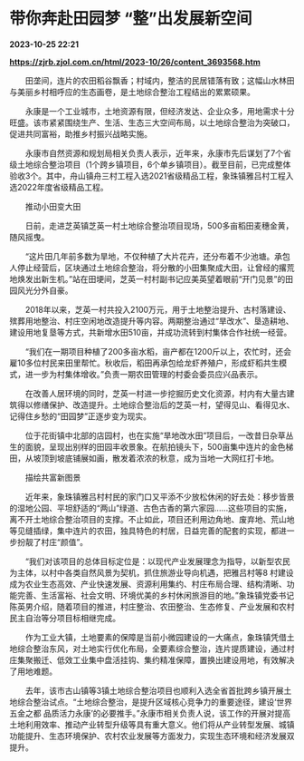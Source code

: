 # 带你奔赴田园梦 “整”出发展新空间

**2023-10-25 22:21**

**https://zjrb.zjol.com.cn/html/2023-10/26/content_3693568.htm**

　　田垄间，连片的农田稻谷飘香；村域内，整洁的民居错落有致；这幅山水林田与美丽乡村相呼应的生态画卷，是土地综合整治工程结出的累累硕果。

　　永康是一个工业城市，土地资源有限，但经济发达、企业众多，用地需求十分旺盛。该市紧紧围绕生产、生活、生态三大空间布局，以土地综合整治为突破口，促进共同富裕，助推乡村振兴战略实施。

　　永康市自然资源和规划局相关负责人表示，近年来，永康市先后谋划了7个省级土地综合整治项目（1个跨乡镇项目，6个单乡镇项目）。截至目前，已完成整体验收3个。其中，舟山镇舟三村工程入选2021省级精品工程，象珠镇雅吕村工程入选2022年度省级精品工程。

　　推动小田变大田

　　日前，走进芝英镇芝英一村土地综合整治项目现场，500多亩稻田麦穗金黄，随风摇曳。

　　“这片田几年前多数为旱地，不仅种植了大片花卉，还分布着不少池塘。承包人停止经营后，区块通过土地综合整治，将分散的小田集聚成大田，让曾经的撂荒地焕发出新生机。”站在田埂间，芝英一村村副书记应美英望着眼前“开门见景”的田园风光分外自豪。

　　2018年以来，芝英一村共投入2100万元，用于土地整治提升、古村落建设、殡葬用地整治、村庄空闲地改造提升等内容。两期整治通过“旱改水”、垦造耕地、建设用地复垦等方式，共新增水田510亩，并成功流转到村集体合作社统一经营。

　　“我们在一期项目种植了200多亩水稻，亩产都在1200斤以上，农忙时，还会雇10多位村民来田里帮忙。秋收后，稻田再承包给龙虾养殖户，形成虾稻共生模式，进一步为村集体增收。”负责一期农田管理的村委会委员应兴品表示。

　　在改善人居环境的同时，芝英一村进一步挖掘历史文化资源，村内有大量古建筑得以修缮保护、改造提升。土地综合整治后的芝英一村，望得见山、看得见水、记得住乡愁的“田园梦”正逐步变为现实。

　　位于花街镇中北部的店园村，也在实施“旱地改水田”项目后，一改昔日杂草丛生的面貌，呈现出别样的田园丰收景象。在航拍镜头下，500亩集中连片的金色梯田，从坡顶到坡底铺展如画，散发着浓浓的秋意，成为当地一大网红打卡地。

　　描绘共富新图景

　　近年来，象珠镇雅吕村村民的家门口又平添不少放松休闲的好去处：移步皆景的湿地公园、平坦舒适的“两山”绿道、古色古香的第六家园……这些项目的实施，离不开土地综合整治项目的支撑。不止如此，项目还利用边角地、废弃地、荒山地等见缝插绿，集中连片的农田，独具特色的村居，日益完善的配套的实现，都进一步扮靓了村庄“颜值”。

　　“我们对该项目的总体目标定位是：以现代产业发展理念为指导，以新型农民为主体，以村中各类自然风景为契机，抓住旅游业导向机遇，把雅吕村等8 村建设成为农业生态高效、产业快速发展、资源利用集约、村庄布局合理、结构清晰、功能完善、生活富裕、社会文明、环境优美的乡村休闲旅游目的地。”象珠镇党委书记陈英男介绍，随着项目的推进，村庄整治、农田整治、生态修复、产业发展和农村民主自治等分项目标相继完成。

　　作为工业大镇，土地要素的保障是当前小微园建设的一大痛点，象珠镇凭借土地综合整治东风，对土地实行优化布局，全要素综合整治，连片提质建设，通过村庄集聚搬迁、低效工业集中盘活挂钩、集约精准保障，置换出建设用地，有效解决了用地难题。

　　去年，该市古山镇等3镇土地综合整治项目也顺利入选全省首批跨乡镇开展土地综合整治试点。“土地综合整治，是提升区域核心竞争力的重要途径，建设‘世界五金之都 品质活力永康’的必要推手。”永康市相关负责人说，该工作的开展对提高土地利用效率、推动产业转型升级等具有重大意义。他们将从产业转型发展、城镇功能提升、生态环境保护、农村农业发展等方面发力，实现生态环境和经济发展双提升。
